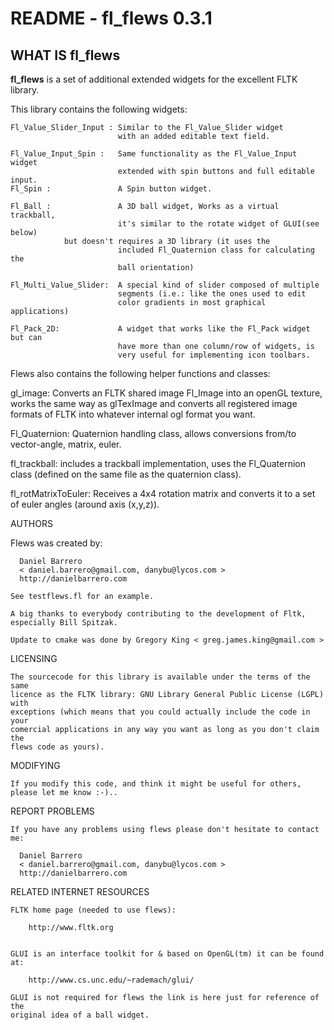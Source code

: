 README - fl_flews 0.3.1
=======================

WHAT IS fl_flews
----------------
**fl_flews** is a set of additional extended widgets for the excellent FLTK library.

This library contains the following widgets:
    
    Fl_Value_Slider_Input : Similar to the Fl_Value_Slider widget
                            with an added editable text field.

    Fl_Value_Input_Spin :   Same functionality as the Fl_Value_Input widget
                            extended with spin buttons and full editable input.					    
    Fl_Spin :               A Spin button widget.
    
    Fl_Ball :               A 3D ball widget, Works as a virtual trackball,
                            it's similar to the rotate widget of GLUI(see below)
			    but doesn't requires a 3D library (it uses the
                            included Fl_Quaternion class for calculating the
                            ball orientation)
			    
    Fl_Multi_Value_Slider:  A special kind of slider composed of multiple
                            segments (i.e.: like the ones used to edit
                            color gradients in most graphical applications) 
   
    Fl_Pack_2D:             A widget that works like the Fl_Pack widget but can
                            have more than one column/row of widgets, is
                            very useful for implementing icon toolbars.

Flews also contains the following helper functions and classes:

   gl_image:                Converts an FLTK shared image Fl_Image into an 
                            openGL texture, works the same way as glTexImage
                            and converts all registered image formats of FLTK 
                            into whatever internal ogl format you want.

   Fl_Quaternion:           Quaternion handling class, allows conversions 
                            from/to vector-angle, matrix, euler. 

   fl_trackball:            includes a trackball implementation, uses the
                            Fl_Quaternion class (defined on the same file as the
                            quaternion class).
   
   fl_rotMatrixToEuler:     Receives a 4x4 rotation matrix and converts it to a
                            set of euler angles (around axis (x,y,z)).

AUTHORS

   Flews was created by:

      Daniel Barrero
      < daniel.barrero@gmail.com, danybu@lycos.com >
      http://danielbarrero.com
      
    See testflews.fl for an example.

    A big thanks to everybody contributing to the development of Fltk, 
    especially Bill Spitzak.
    
    Update to cmake was done by Gregory King < greg.james.king@gmail.com >
    
LICENSING

    The sourcecode for this library is available under the terms of the same 
    licence as the FLTK library: GNU Library General Public License (LGPL) with
    exceptions (which means that you could actually include the code in your
    comercial applications in any way you want as long as you don't claim the
    flews code as yours).

MODIFYING

    If you modify this code, and think it might be useful for others, 
    please let me know :-)..

REPORT PROBLEMS
    
    If you have any problems using flews please don't hesitate to contact me:

      Daniel Barrero
      < daniel.barrero@gmail.com, danybu@lycos.com >
      http://danielbarrero.com


RELATED INTERNET RESOURCES

    FLTK home page (needed to use flews):

        http://www.fltk.org

    
    GLUI is an interface toolkit for & based on OpenGL(tm) it can be found at:
         
        http://www.cs.unc.edu/~rademach/glui/

    GLUI is not required for flews the link is here just for reference of the
    original idea of a ball widget.
